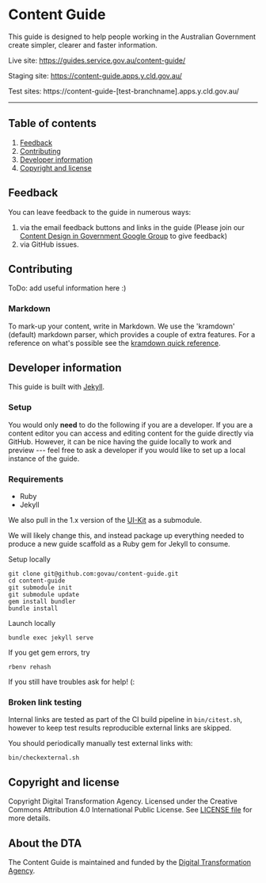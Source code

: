 # Content Guide

This guide is designed to help people working in the Australian Government create simpler, clearer and faster information.

Live site: https://guides.service.gov.au/content-guide/

Staging site: https://content-guide.apps.y.cld.gov.au/

Test sites: https://content-guide-[test-branchname].apps.y.cld.gov.au/

---

## Table of contents

1. [Feedback](#feedback)
1. [Contributing](#contributing)
1. [Developer information](#developer-information)
1. [Copyright and license](#copyright--license)

## Feedback

You can leave feedback to the guide in numerous ways:

1. via the email feedback buttons and links in the guide (Please join our [Content Design in Government Google Group](https://groups.google.com/a/digital.gov.au/forum/?hl=en#!forum/content-design-in-government) to give feedback)
2. via GitHub issues.

## Contributing

ToDo: add useful information here :)

### Markdown

To mark-up your content, write in Markdown. We use the 'kramdown' (default) markdown parser, which provides a couple of extra features. For a reference on what's possible see the [kramdown quick reference](http://kramdown.gettalong.org/quickref.html).

## Developer information

This guide is built with [Jekyll](http://jekyllrb.com/).

### Setup

You would only **need** to do the following if you are a developer. If you are a content editor you can access and editing content for the guide directly via GitHub. However, it can be nice having the guide locally to work and preview --- feel free to ask a developer if you would like to set up a local instance of the guide.

### Requirements

- Ruby
- Jekyll

We also pull in the 1.x version of the [UI-Kit](https://github.com/AusDTO/gov-au-ui-kit) as a submodule.

We will likely change this, and instead package up everything needed to produce a new guide scaffold as a Ruby gem for Jekyll to consume.

Setup locally

```
git clone git@github.com:govau/content-guide.git 
cd content-guide
git submodule init
git submodule update
gem install bundler
bundle install
```

Launch locally

```
bundle exec jekyll serve
```

If you get gem errors, try

```
rbenv rehash
```

If you still have troubles ask for help! (:

### Broken link testing

Internal links are tested as part of the CI build pipeline in `bin/citest.sh`, however to keep test results reproducible external links are skipped.

You should periodically manually test external links with:

`bin/checkexternal.sh`

## Copyright and license

Copyright Digital Transformation Agency. Licensed under the Creative Commons Attribution 4.0 International Public License. See [LICENSE file](https://github.com/govau/content-guide/blob/master/LICENSE.md) for more details.

## About the DTA

The Content Guide is maintained and funded by the [Digital Transformation Agency](https://www.dta.gov.au/).
